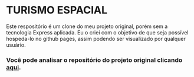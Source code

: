 <h1>TURISMO ESPACIAL</h1>

Este respositório é um clone do meu projeto original, porém sem a tecnologia Express aplicada.
Eu o criei com o objetivo de que seja possível hospeda-lo no github pages,
assim podendo ser visualizado por qualquer usuário.

<h3>Você pode analisar o repositório do projeto original clicando <a href="https://github.com/felpsilva/Turismo-Espacial">aqui</a>.</h3>
